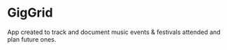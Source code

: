 #  GigGrid
App created to track and document music events & festivals attended and plan future ones.
